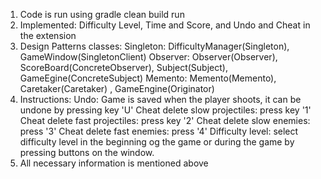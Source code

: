 1. Code is run using gradle clean build run
2. Implemented: Difficulty Level, Time and Score, and Undo and Cheat in the extension
3. Design Patterns classes:
    Singleton: DifficultyManager(Singleton), GameWindow(SingletonClient)
    Observer: Observer(Observer), ScoreBoard(ConcreteObserver), Subject(Subject), GameEgine(ConcreteSubject)
    Memento: Memento(Memento), Caretaker(Caretaker) , GameEngine(Originator)
4. Instructions:
    Undo: Game is saved when the player shoots, it can be undone by pressing key 'U'
    Cheat delete slow projectiles: press key '1'
    Cheat delete fast projectiles: press key '2'
    Cheat delete slow enemies: press '3'
    Cheat delete fast enemies: press '4'
    Difficulty level: select difficulty level in the beginning og the game or during the game by pressing buttons on the
   window.
5. All necessary information is mentioned above
